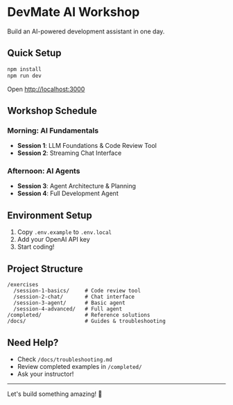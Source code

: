 # DevMate AI Workshop

Build an AI-powered development assistant in one day.

## Quick Setup

```bash
npm install
npm run dev
```

Open [http://localhost:3000](http://localhost:3000)

## Workshop Schedule

### Morning: AI Fundamentals
- **Session 1**: LLM Foundations & Code Review Tool
- **Session 2**: Streaming Chat Interface

### Afternoon: AI Agents  
- **Session 3**: Agent Architecture & Planning
- **Session 4**: Full Development Agent

## Environment Setup

1. Copy `.env.example` to `.env.local`
2. Add your OpenAI API key
3. Start coding!

## Project Structure

```
/exercises
  /session-1-basics/     # Code review tool
  /session-2-chat/       # Chat interface
  /session-3-agent/      # Basic agent
  /session-4-advanced/   # Full agent
/completed/              # Reference solutions
/docs/                   # Guides & troubleshooting
```

## Need Help?

- Check `/docs/troubleshooting.md`
- Review completed examples in `/completed/`
- Ask your instructor!

---

Let's build something amazing! 🚀